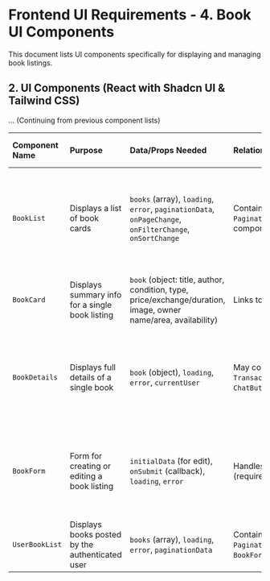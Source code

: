 # Frontend UI Requirements - 4. Book UI Components

This document lists UI components specifically for displaying and managing book listings.

## 2. UI Components (React with Shadcn UI & Tailwind CSS)

... (Continuing from previous component lists)

| Component Name | Purpose                                         | Data/Props Needed                                                                                              | Relationships                                                       | Shadcn UI / Tailwind Notes                                                                         |
| :------------- | :---------------------------------------------- | :------------------------------------------------------------------------------------------------------------- | :------------------------------------------------------------------ | :------------------------------------------------------------------------------------------------- |
| `BookList`     | Displays a list of book cards                   | `books` (array), `loading`, `error`, `paginationData`, `onPageChange`, `onFilterChange`, `onSortChange`        | Contains `BookCard`. Uses `Pagination`, `Filter/Sort` components.   | Use Tailwind grid/flex for layout. `Filter/Sort` can use Shadcn `Select`, `Checkbox`, `Button`.    |
| `BookCard`     | Displays summary info for a single book listing | `book` (object: title, author, condition, type, price/exchange/duration, image, owner name/area, availability) | Links to `BookDetailsPage`.                                         | Use Shadcn `Card` component. Style with Tailwind.                                                  |
| `BookDetails`  | Displays full details of a single book          | `book` (object), `loading`, `error`, `currentUser`                                                             | May contain `TransactionRequestButton`, `ChatButton`.               | Use Tailwind for layout. Images can use Next.js `Image`. Buttons use Shadcn `Button`.              |
| `BookForm`     | Form for creating or editing a book listing     | `initialData` (for edit), `onSubmit` (callback), `loading`, `error`                                            | Handles image uploads (requires file input).                        | Use Shadcn `Form`, `Input`, `Textarea`, `Select`, `Button`. File input may be custom or a library. |
| `UserBookList` | Displays books posted by the authenticated user | `books` (array), `loading`, `error`, `paginationData`                                                          | Contains `BookCard`. Uses `Pagination`. Links to `BookForm` (edit). | Use Tailwind layout.                                                                               |
